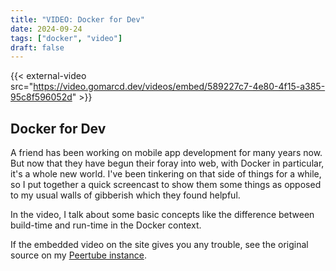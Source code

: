 ```yaml
---
title: "VIDEO: Docker for Dev"
date: 2024-09-24
tags: ["docker", "video"]
draft: false
---
```


{{< external-video src="https://video.gomarcd.dev/videos/embed/589227c7-4e80-4f15-a385-95c8f596052d" >}}

## Docker for Dev

A friend has been working on mobile app development for many years now. But now that they have begun their foray into web, with Docker in particular, it's a whole new world. I've been tinkering on that side of things for a while, so I put together a quick screencast to show them some things as opposed to my usual walls of gibberish which they found helpful.

In the video, I talk about some basic concepts like the difference between build-time and run-time in the Docker context.

If the embedded video on the site gives you any trouble, see the original source on my [Peertube instance](https://video.gomarcd.dev/w/bWmsk9pWvBV99TbiawwVfv).